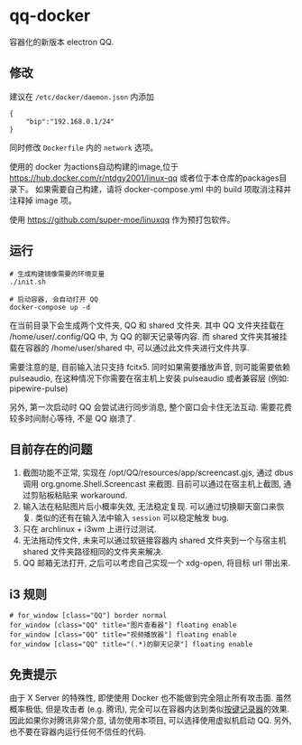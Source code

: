 # qq-docker

容器化的新版本 electron QQ.  

## 修改
建议在 `/etc/docker/daemon.json` 内添加 
```
{
    "bip":"192.168.0.1/24"
}
```

同时修改 `Dockerfile` 内的 `network` 选项。

使用的 docker 为actions自动构建的image,位于 https://hub.docker.com/r/ntdgy2001/linux-qq 或者位于本仓库的packages目录下。
如果需要自己构建，请将 docker-compose.yml 中的 build 项取消注释并注释掉 image 项。

使用 https://github.com/super-moe/linuxqq 作为预打包软件。

## 运行

```
# 生成构建镜像需要的环境变量
./init.sh

# 启动容器, 会自动打开 QQ
docker-compose up -d
```

在当前目录下会生成两个文件夹, QQ 和 shared 文件夹. 其中 QQ 文件夹挂载在 /home/user/.config/QQ 中, 为 QQ 的聊天记录等内容. 而 shared 文件夹其被挂载在容器的 /home/user/shared 中, 可以通过此文件夹进行文件共享.

需要注意的是, 目前输入法只支持 fcitx5. 同时如果需要播放声音, 则可能需要依赖 pulseaudio, 在这种情况下你需要在宿主机上安装 pulseaudio 或者兼容层 (例如: pipewire-pulse)

另外, 第一次启动时 QQ 会尝试进行同步消息, 整个窗口会卡住无法互动. 需要花费较多时间耐心等待, 不是 QQ 崩溃了.

## 目前存在的问题

1. 截图功能不正常, 实现在 /opt/QQ/resources/app/screencast.gjs, 通过 dbus 调用 org.gnome.Shell.Screencast 来截图. 目前可以通过在宿主机上截图, 通过剪贴板粘贴来 workaround.
2. 输入法在粘贴图片后小概率失效, 无法稳定复现. 可以通过切换聊天窗口来恢复. 类似的还有在输入法中输入 `session` 可以稳定触发 bug.
3. 只在 archlinux + i3wm 上进行过测试.
4. 无法拖动传文件, 未来可以通过软链接容器内 shared 文件夹到一个与宿主机 shared 文件夹路径相同的文件夹来解决.
5. QQ 邮箱无法打开, 之后可以考虑自己实现一个 xdg-open, 将目标 url 带出来.

## i3 规则

```
# for_window [class="QQ"] border normal
for_window [class="QQ" title="图片查看器"] floating enable
for_window [class="QQ" title="视频播放器"] floating enable
for_window [class="QQ" title="(.*)的聊天记录"] floating enable
```

## 免责提示

由于 X Server 的特殊性, 即使使用 Docker 也不能做到完全阻止所有攻击面. 虽然概率极低, 但是攻击者 (e.g. 腾讯), 完全可以在容器内达到类似[按键记录器](https://wiki.archlinux.org/title/Bubblewrap#Using_X11:~:text=While%20bwrap%20provides,a%20wayland%20compositor.)的效果. 因此如果你对腾讯非常介意, 请勿使用本项目, 可以选择使用虚拟机启动 QQ. 另外, 也不要在容器内运行任何不信任的代码.
